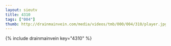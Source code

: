 ```yaml
--- 
layout: sieutv
title: 4310
tags: ["004"]
thumb: http://drainmainvein.com/media/videos/tmb/000/004/310/player.jpg
---
```

{% include drainmainvein key="4310" %} 

